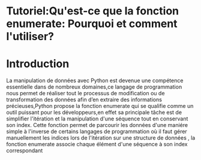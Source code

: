 # Tutoriel:Qu'est-ce que la fonction enumerate: Pourquoi et comment l'utiliser?
# Introduction
La manipulation de données avec Python est devenue une compétence essentielle dans de nombreux domaines,ce langage de programmation nous permet de réaliser tout le processus de modification ou de transformation des données afin d’en extraire des informations précieuses,Python propose la fonction enumerate qui se qualifie comme un outil puissant pour les développeurs,en effet
sa principale tâche est de simplifier l'itération et la manipulation d'une séquence tout en conservant son index.
Cette fonction permet de parcourir les données d'une maniére simple à l'inverse de certains langages de programmation où il faut gérer manuellement les indices lors de l'itération sur une structure de données , la fonction enumerate associe chaque élément d'une séquence à son index correspondant 

